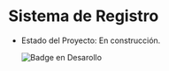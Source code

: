 <h1> Sistema de Registro</h1>

- Estado del Proyecto: En construcción.

   ![Badge en Desarollo](https://img.shields.io/badge/STATUS-EN%20DESAROLLO-green)
